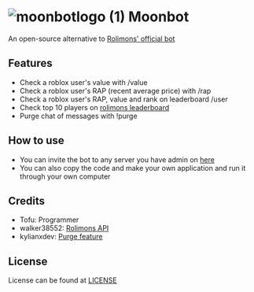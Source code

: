 # ![moonbotlogo (1)](https://github.com/Tofu42O/rolimonsbot/assets/153694969/82f43f40-fd1e-4f41-acae-791ed23eea6a) Moonbot
An open-source alternative to [Rolimons' official bot](https://www.rolimons.com/discordbots)

## Features
- Check a roblox user's value with /value
- Check a roblox user's RAP (recent average price) with /rap
- Check a roblox user's RAP, value and rank on leaderboard /user
- Check top 10 players on [rolimons leaderboard](https://www.rolimons.com/leaderboard)
- Purge chat of messages with !purge

## How to use
- You can invite the bot to any server you have admin on [here](https://discord.com/oauth2/authorize?client_id=1191842586520989818&permissions=8&scope=bot)
- You can also copy the code and make your own application and run it through your own computer

## Credits
- Tofu: Programmer
- walker38552: [Rolimons API](https://pypi.org/project/rolimons/)
- kylianxdev:  [Purge feature](https://github.com/kylianxdev/discord-purgemessages)

## License
License can be found at [LICENSE](LICENSE)
